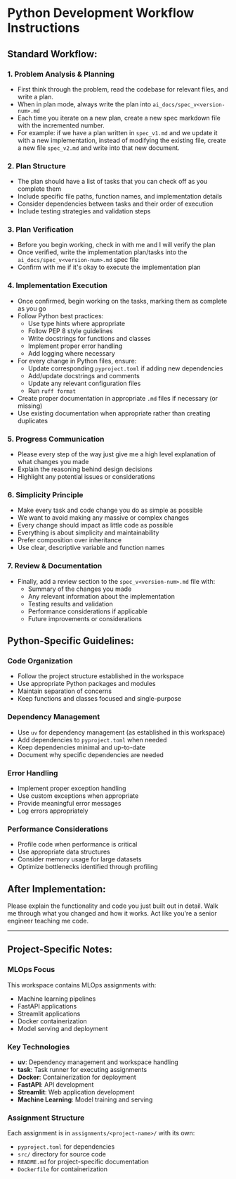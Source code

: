 # Python Development Workflow Instructions

## Standard Workflow:

### 1. Problem Analysis & Planning
- First think through the problem, read the codebase for relevant files, and write a plan.
- When in plan mode, always write the plan into `ai_docs/spec_v<version-num>.md`
- Each time you iterate on a new plan, create a new spec markdown file with the incremented number.
- For example: if we have a plan written in `spec_v1.md` and we update it with a new implementation, instead of modifying the existing file, create a new file `spec_v2.md` and write into that new document.

### 2. Plan Structure
- The plan should have a list of tasks that you can check off as you complete them
- Include specific file paths, function names, and implementation details
- Consider dependencies between tasks and their order of execution
- Include testing strategies and validation steps

### 3. Plan Verification
- Before you begin working, check in with me and I will verify the plan
- Once verified, write the implementation plan/tasks into the `ai_docs/spec_v<version-num>.md` spec file
- Confirm with me if it's okay to execute the implementation plan

### 4. Implementation Execution
- Once confirmed, begin working on the tasks, marking them as complete as you go
- Follow Python best practices:
  - Use type hints where appropriate
  - Follow PEP 8 style guidelines
  - Write docstrings for functions and classes
  - Implement proper error handling
  - Add logging where necessary
- For every change in Python files, ensure:
  - Update corresponding `pyproject.toml` if adding new dependencies
  - Add/update docstrings and comments
  - Update any relevant configuration files
  - Run `ruff format`
- Create proper documentation in appropriate `.md` files if necessary (or missing)
- Use existing documentation when appropriate rather than creating duplicates

### 5. Progress Communication
- Please every step of the way just give me a high level explanation of what changes you made
- Explain the reasoning behind design decisions
- Highlight any potential issues or considerations

### 6. Simplicity Principle
- Make every task and code change you do as simple as possible
- We want to avoid making any massive or complex changes
- Every change should impact as little code as possible
- Everything is about simplicity and maintainability
- Prefer composition over inheritance
- Use clear, descriptive variable and function names

### 7. Review & Documentation
- Finally, add a review section to the `spec_v<version-num>.md` file with:
  - Summary of the changes you made
  - Any relevant information about the implementation
  - Testing results and validation
  - Performance considerations if applicable
  - Future improvements or considerations

## Python-Specific Guidelines:

### Code Organization
- Follow the project structure established in the workspace
- Use appropriate Python packages and modules
- Maintain separation of concerns
- Keep functions and classes focused and single-purpose


### Dependency Management
- Use `uv` for dependency management (as established in this workspace)
- Add dependencies to `pyproject.toml` when needed
- Keep dependencies minimal and up-to-date
- Document why specific dependencies are needed

### Error Handling
- Implement proper exception handling
- Use custom exceptions when appropriate
- Provide meaningful error messages
- Log errors appropriately

### Performance Considerations
- Profile code when performance is critical
- Use appropriate data structures
- Consider memory usage for large datasets
- Optimize bottlenecks identified through profiling

## After Implementation:
Please explain the functionality and code you just built out in detail. Walk me through what you changed and how it works. Act like you're a senior engineer teaching me code.

---

## Project-Specific Notes:

### MLOps Focus
This workspace contains MLOps assignments with:
- Machine learning pipelines
- FastAPI applications
- Streamlit applications
- Docker containerization
- Model serving and deployment

### Key Technologies
- **uv**: Dependency management and workspace handling
- **task**: Task runner for executing assignments
- **Docker**: Containerization for deployment
- **FastAPI**: API development
- **Streamlit**: Web application development
- **Machine Learning**: Model training and serving

### Assignment Structure
Each assignment is in `assignments/<project-name>/` with its own:
- `pyproject.toml` for dependencies
- `src/` directory for source code
- `README.md` for project-specific documentation
- `Dockerfile` for containerization
